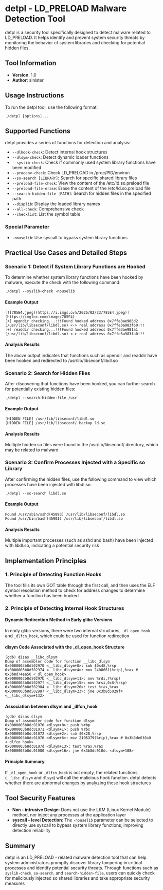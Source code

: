 # detpl - LD_PRELOAD Malware Detection Tool
detpl is a security tool specifically designed to detect malware related to LD_PRELOAD. It helps identify and prevent system security threats by monitoring the behavior of system libraries and checking for potential hidden files.

## Tool Information
- **Version**: 1.0
- **Author**: sinister

## Usage Instructions
To run the detpl tool, use the following format:
```
./detpl [options]...
```

## Supported Functions
detpl provides a series of functions for detection and analysis:
- `--dlhook-check`: Detect internal hook structures
- `--dlsym-check`: Detect dynamic loader functions
- `--syslib-check`: Check if commonly used system library functions have been modified
- `--procenv-check`: Check LD_PRELOAD in /proc/PID/environ
- `--so-search [LIBRARY]`: Search for specific shared library files
- `--preload-file-check`: View the content of the /etc/ld.so.preload file
- `--preload-file-erase`: Erase the content of the /etc/ld.so.preload file
- `--search-hidden-file [PATH]`: Search for hidden files in the specified path
- `--displib`: Display the loaded library names
- `--all-check`: Comprehensive check
- `--checklist`: List the symbol table

### Special Parameter
- `-nouselib`: Use syscall to bypass system library functions

## Practical Use Cases and Detailed Steps
### Scenario 1: Detect if System Library Functions are Hooked
To determine whether system library functions have been hooked by malware, execute the check with the following command:
```
./detpl --syslib-check -nouselib
```
#### Example Output
```
[![785E4.jpeg](https://i.imgs.ovh/2025/02/23/785E4.jpeg)](https://imgloc.com/image/785E4)
[+] opendir checking...!!!Found hooked address 0x7ffe3ae985d2 (/usr/lib/libseconf/libdl.so) <-> real address 0x7ffe3a983f60!!!
[+] readdir checking...!!!Found hooked address 0x7ffe3ae981a1 (/usr/lib/libseconf/libdl.so) <-> real address 0x7ffe3a983fa0!!!
```
#### Analysis Results
The above output indicates that functions such as opendir and readdir have been hooked and redirected to /usr/lib/libseconf/libdl.so

### Scenario 2: Search for Hidden Files
After discovering that functions have been hooked, you can further search for potentially existing hidden files:
```
./detpl --search-hidden-file /usr
```
#### Example Output
```
[HIDDEN FILE] /usr/lib/libseconf/libdl.so
[HIDDEN FILE] /usr/lib/libseconf/.backup_ld.so
```
#### Analysis Results
Multiple hidden.so files were found in the /usr/lib/libseconf/ directory, which may be related to malware

### Scenario 3: Confirm Processes Injected with a Specific so Library
After confirming the hidden files, use the following command to view which processes have been injected with libdl.so:
```
./detpl --so-search libdl.so
```
#### Example Output
```
Found /usr/sbin/sshd(45893) /usr/lib/libseconf/libdl.so
Found /usr/bin/bash(45901) /usr/lib/libseconf/libdl.so
```
#### Analysis Results
Multiple important processes (such as sshd and bash) have been injected with libdl.so, indicating a potential security risk

## Implementation Principles
### 1. Principle of Detecting Function Hooks
The tool fills its own GOT table through the first call, and then uses the ELF symbol resolution method to check for address changes to determine whether a function has been hooked

### 2. Principle of Detecting Internal Hook Structures
#### Dynamic Redirection Method in Early glibc Versions
In early glibc versions, there were two internal structures, `_dl_open_hook` and `_dlfcn_hook`, which could be used for function redirection

#### dlsym Code Associated with the _dl_open_hook Structure
```
(gdb) disas __libc_dlsym
Dump of assembler code for function __libc_dlsym
0x0000003b8d502970 <__libc_dlsym+0>: sub $0x48,%rsp
0x0000003b8d502974 <__libc_dlsym+4>: mov 2408661(%rip),%rax # 0x3b8d74ea50 <_dl_open_hook>
0x0000003b8d50297b <__libc_dlsym+11>: mov %rdi,(%rsp)
0x0000003b8d50297f <__libc_dlsym+15>: mov %rsi,0x8(%rsp)
0x0000003b8d502984 <__libc_dlsym+20>: test %rax,%rax
0x0000003b8d502987 <__libc_dlsym+23>: jne 0x3b8d5029f4 <__libc_dlsym+132>
```

#### Association between dlsym and _dlfcn_hook
```
(gdb) disas dlsym
Dump of assembler code for function dlsym
0x0000003b8dc01070 <dlsym+0>: push %rbp
0x0000003b8dc01071 <dlsym+1>: push %rbx
0x0000003b8dc01072 <dlsym+2>: sub $0x28,%rsp
0x0000003b8dc01076 <dlsym+6>: mov 2105379(%rip),%rax # 0x3b8de030a0 <_dlfcn_hook>
0x0000003b8dc0107d <dlsym+13>: test %rax,%rax
0x0000003b8dc01080 <dlsym+16>: jne 0x3b8dc010dc <dlsym+108>
```
#### Principle Summary
If `_dl_open_hook` or `_dlfcn_hook` is not empty, the related functions (`__libc_dlsym` and `dlsym`) will call the malicious hook function. detpl detects whether there are abnormal changes by analyzing these hook structures

## Tool Security Features
- **Non - intrusive Design**: Does not use the LKM (Linux Kernel Module) method, nor inject any processes at the application layer
- **syscall - level Detection**: The `-nouselib` parameter can be selected to directly use syscall to bypass system library functions, improving detection reliability

## Summary
detpl is an LD_PRELOAD - related malware detection tool that can help system administrators promptly discover library tampering in critical processes and identify potential security threats. Through functions such as `syslib-check`, `so-search`, and `search-hidden-file`, users can quickly check for maliciously injected so shared libraries and take appropriate security measures
